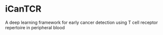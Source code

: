 # iCanTCR
A deep learning framework for early cancer detection using T cell receptor repertoire in peripheral blood
